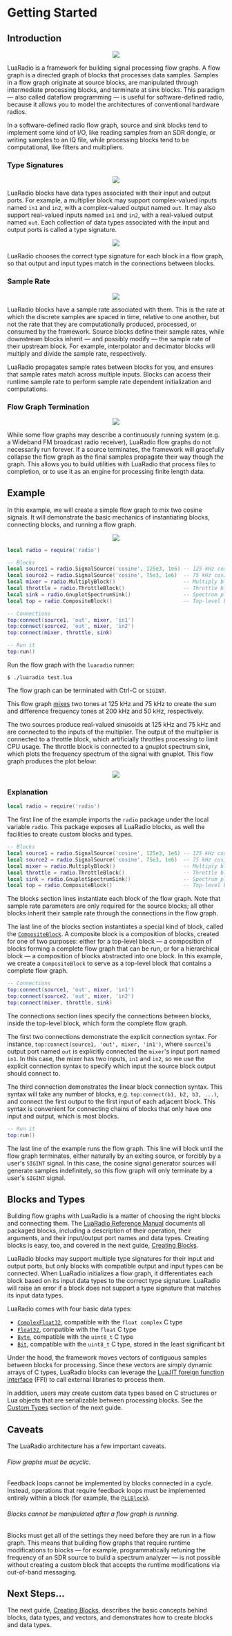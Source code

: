 # Getting Started

## Introduction

<p align="center">
<img src="figures/flowgraph_rtlsdr_wbfm_mono.png" />
</p>

LuaRadio is a framework for building signal processing flow graphs.  A flow
graph is a directed graph of blocks that processes data samples. Samples in a
flow graph originate at source blocks, are manipulated through intermediate
processing blocks, and terminate at sink blocks.  This paradigm — also called
dataflow programming — is useful for software-defined radio, because it allows
you to model the architectures of conventional hardware radios.

In a software-defined radio flow graph, source and sink blocks tend to
implement some kind of I/O, like reading samples from an SDR dongle, or writing
samples to an IQ file, while processing blocks tend to be computational, like
filters and multipliers.

### Type Signatures

<p align="center">
<img src="figures/figure_type_signatures.png" />
</p>

LuaRadio blocks have data types associated with their input and output ports.
For example, a multiplier block may support complex-valued inputs named `in1`
and `in2`, with a complex-valued output named `out`.  It may also support
real-valued inputs named `in1` and `in2`, with a real-valued output named
`out`.  Each collection of data types associated with the input and output
ports is called a type signature.

<p align="center">
<img src="figures/figure_type_signatures_example.png" />
</p>

LuaRadio chooses the correct type signature for each block in a flow graph, so
that output and input types match in the connections between blocks.

### Sample Rate

<p align="center">
<img src="figures/figure_sample_rate_propagation.png" />
</p>

LuaRadio blocks have a sample rate associated with them. This is the rate at
which the discrete samples are spaced in time, relative to one another, but not
the rate that they are computationally produced, processed, or consumed by the
framework.  Source blocks define their sample rates, while downstream blocks
inherit — and possibly modify — the sample rate of their upstream block.  For
example, interpolator and decimator blocks will multiply and divide the sample
rate, respectively.

LuaRadio propagates sample rates between blocks for you, and ensures that
sample rates match across multiple inputs. Blocks can access their runtime
sample rate to perform sample rate dependent initialization and computations.

### Flow Graph Termination

<p align="center">
<img src="figures/figure_flowgraph_termination.png" />
</p>

While some flow graphs may describe a continuously running system (e.g. a
Wideband FM broadcast radio receiver), LuaRadio flow graphs do not necessarily
run forever. If a source terminates, the framework will gracefully collapse the
flow graph as the final samples propagate their way though the graph. This
allows you to build utilities with LuaRadio that process files to completion,
or to use it as an engine for processing finite length data.

## Example

In this example, we will create a simple flow graph to mix two cosine signals.
It will demonstrate the basic mechanics of instantiating blocks, connecting
blocks, and running a flow graph.

<p align="center">
<img src="figures/flowgraph_mixer_example.png" />
</p>

``` lua
local radio = require('radio')

-- Blocks
local source1 = radio.SignalSource('cosine', 125e3, 1e6) -- 125 kHz cosine source, sampled at 1 MHz
local source2 = radio.SignalSource('cosine', 75e3, 1e6)  -- 75 kHz cosine source, sampled at 1 MHz
local mixer = radio.MultiplyBlock()                      -- Multiply block
local throttle = radio.ThrottleBlock()                   -- Throttle block
local sink = radio.GnuplotSpectrumSink()                 -- Spectrum plotting sink
local top = radio.CompositeBlock()                       -- Top-level block to contain the flow graph

-- Connections
top:connect(source1, 'out', mixer, 'in1')
top:connect(source2, 'out', mixer, 'in2')
top:connect(mixer, throttle, sink)

-- Run it
top:run()
```

Run the flow graph with the `luaradio` runner:

```
$ ./luaradio test.lua
```

The flow graph can be terminated with Ctrl-C or `SIGINT`.

This flow graph [mixes](https://en.wikipedia.org/wiki/Frequency_mixer) two
tones at 125 kHz and 75 kHz to create the sum and difference frequency tones at
200 kHz and 50 kHz, respectively.

The two sources produce real-valued sinusoids at 125 kHz and 75 kHz and are
connected to the inputs of the multiplier. The output of the multiplier is
connected to a throttle block, which artificially throttles processing to limit
CPU usage. The throttle block is connected to a gnuplot spectrum sink, which
plots the frequency spectrum of the signal with gnuplot. This flow graph
produces the plot below:

<p align="center">
<img src="figures/plot_cosine_mixer_example.png" />
</p>

### Explanation

``` lua
local radio = require('radio')
```

The first line of the example imports the `radio` package under the local
variable `radio`. This package exposes all LuaRadio blocks, as well the
facilities to create custom blocks and types.

``` lua
-- Blocks
local source1 = radio.SignalSource('cosine', 125e3, 1e6) -- 125 kHz cosine source, sampled at 1 MHz
local source2 = radio.SignalSource('cosine', 75e3, 1e6)  -- 75 kHz cosine source, sampled at 1 MHz
local mixer = radio.MultiplyBlock()                      -- Multiply block
local throttle = radio.ThrottleBlock()                   -- Throttle block
local sink = radio.GnuplotSpectrumSink()                 -- Spectrum plotting sink
local top = radio.CompositeBlock()                       -- Top-level block to contain the flow graph
```

The blocks section lines instantiate each block of the flow graph. Note that
sample rate parameters are only required for the source blocks; all other
blocks inherit their sample rate through the connections in the flow graph.

The last line of the blocks section instantiates a special kind of block,
called the [`CompositeBlock`](0.reference-manual.md#compositeblock). A
composite block is a composition of blocks, created for one of two purposes:
either for a top-level block — a composition of blocks forming a complete flow
graph that can be run, or for a hierarchical block — a composition of blocks
abstracted into one block. In this example, we create a `CompositeBlock` to
serve as a top-level block that contains a complete flow graph.

``` lua
-- Connections
top:connect(source1, 'out', mixer, 'in1')
top:connect(source2, 'out', mixer, 'in2')
top:connect(mixer, throttle, sink)
```

The connections section lines specify the connections between blocks, inside
the top-level block, which form the complete flow graph.

The first two connections demonstrate the explicit connection syntax. For
instance, `top:connect(source1, 'out', mixer, 'in1')`, where `source1`'s output
port named `out` is explicitly connected the `mixer`'s input port named `in1`.
In this case, the mixer has two inputs, `in1` and `in2`, so we use the explicit
connection syntax to specify which input the source block output should connect
to.

The third connection demonstrates the linear block connection syntax. This
syntax will take any number of blocks, e.g.  `top:connect(b1, b2, b3, ...)`,
and connect the first output to the first input of each adjacent block. This
syntax is convenient for connecting chains of blocks that only have one input
and output, which is most blocks.

``` lua
-- Run it
top:run()
```

The last line of the example runs the flow graph. This line will block until
the flow graph terminates, either naturally by an exiting source, or forcibly
by a user's `SIGINT` signal. In this case, the cosine signal generator sources
will generate samples indefinitely, so this flow graph will only terminate by a
user's `SIGINT` signal.

## Blocks and Types

Building flow graphs with LuaRadio is a matter of choosing the right blocks and
connecting them.  The [LuaRadio Reference Manual](0.reference-manual.md)
documents all packaged blocks, including a description of their operation,
their arguments, and their input/output port names and data types. Creating
blocks is easy, too, and covered in the next guide, [Creating
Blocks](3.creating-blocks.md).

LuaRadio blocks may support multiple type signatures for their input and output
ports, but only blocks with compatible output and input types can be connected.
When LuaRadio initializes a flow graph, it differentiates each block based on
its input data types to the correct type signature.  LuaRadio will raise an
error if a block does not support a type signature that matches its input data
types.

LuaRadio comes with four basic data types:

* [`ComplexFloat32`](0.reference-manual.md#complexfloat32), compatible with the
  `float complex` C type
* [`Float32`](0.reference-manual.md#float32), compatible with the `float` C
  type
* [`Byte`](0.reference-manual.md#byte), compatible with the `uint8_t` C type
* [`Bit`](0.reference-manual.md#bit), compatible with the `uint8_t` C type,
  stored in the least significant bit

Under the hood, the framework moves vectors of contiguous samples between
blocks for processing. Since these vectors are simply dynamic arrays of C
types, LuaRadio blocks can leverage the [LuaJIT foreign function
interface](http://luajit.org/ext_ffi.html) (FFI) to call external libraries to
process them.

In addition, users may create custom data types based on C structures or Lua
objects that are serializable between processing blocks. See the [Custom
Types](3.creating-blocks.md#custom-types) section of the next guide.

## Caveats

The LuaRadio architecture has a few important caveats.

###### Flow graphs must be acyclic.

Feedback loops cannot be implemented by blocks connected in a cycle.  Instead,
operations that require feedback loops must be implemented entirely within a
block (for example, the [`PLLBlock`](0.reference-manual.md#pllblock)).

###### Blocks cannot be manipulated after a flow graph is running.

Blocks must get all of the settings they need before they are run in a flow
graph. This means that building flow graphs that require runtime modifications
to blocks — for example, programmatically retuning the frequency of an SDR
source to build a spectrum analyzer —  is not possible without creating a
custom block that accepts the runtime modifications via out-of-band messaging.

## Next Steps...

The next guide, [Creating Blocks](3.creating-blocks.md), describes the basic
concepts behind blocks, data types, and vectors, and demonstrates how to create
blocks and data types.
